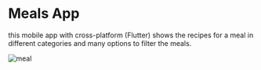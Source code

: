 # Meals App
this mobile app with cross-platform (Flutter) shows the recipes for a meal in different categories and many options to filter the meals.


![meal](https://user-images.githubusercontent.com/48063618/129191360-fd78d09b-d67a-4f37-958a-2a2416c430ee.png)



